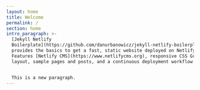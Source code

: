 ```yaml
---
layout: home
title: Welcome
permalink: /
section: home
intro_paragraph: >-
  [Jekyll Netlify
  Boilerplate](https://github.com/danurbanowicz/jekyll-netlify-boilerplate)
  provides the basics to get a fast, static website deployed on Netlify.
  Features [Netlify CMS](https://www.netlifycms.org), responsive CSS Grid
  layout, sample pages and posts, and a continuous deployment workflow.


  This is a new paragraph.
---
```

